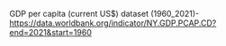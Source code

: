GDP per capita (current US$) dataset (1960_2021)- https://data.worldbank.org/indicator/NY.GDP.PCAP.CD?end=2021&start=1960
